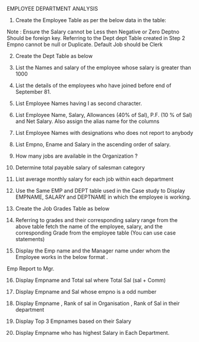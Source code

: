 
EMPLOYEE DEPARTMENT ANALYSIS

1.	Create the Employee Table as per the below data in the table:
 
Note :  Ensure the Salary cannot be Less then Negative or Zero
             Deptno Should be foreign key. Referring to the Dept dept Table created in Step 2
             Empno cannot be null or Duplicate. 
            Default Job should be Clerk

2.	  Create the Dept Table as below
 
3.	List the Names and salary of the employee whose salary is greater than 1000

4.	List the details of the employees who have joined before end of September 81.

5.	List Employee Names having I as second character.

6.	List Employee Name, Salary, Allowances (40% of Sal), P.F. (10 % of Sal) and Net Salary. Also assign the alias name for the columns

7.	  List Employee Names with designations who does not report to anybody


8.	List Empno, Ename and Salary in the ascending order of salary.

9.	How many jobs are available in the Organization ?

10.	Determine total payable salary of salesman category

11.	List average monthly salary for each job within each department   


12.	Use the Same EMP and DEPT table used in the Case study to Display EMPNAME, SALARY and DEPTNAME in which the employee is working.

13.	  Create the Job Grades Table as below
                     
14.	 Referring to grades and their corresponding salary range from the above table fetch the name of the employee, salary, and the corresponding Grade from the employee table (You can use case statements)

15.	Display the Emp name and the Manager name under whom the Employee works in the below format .

Emp Report to Mgr.

16.	Display Empname and Total sal where Total Sal (sal + Comm)

17.	Display Empname and Sal whose empno is a odd number

18.	Display Empname , Rank of sal in Organisation , Rank of Sal in their department

19.	Display Top 3 Empnames based on their Salary

20.	 Display Empname who has highest Salary in Each Department.


